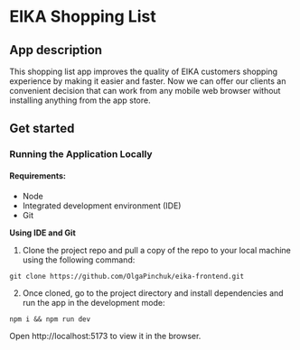 # EIKA Shopping List

## App description

This shopping list app improves the quality of EIKA customers shopping experience by making it easier and faster. Now we can offer our clients an convenient decision that can work from any mobile web browser without installing anything from the app store.

## Get started

### Running the Application Locally

#### Requirements:

- Node
- Integrated development environment (IDE)
- Git

**Using IDE and Git**

1. Clone the project repo and pull a copy of the repo to your local machine using the following command:

```
git clone https://github.com/OlgaPinchuk/eika-frontend.git
```

2. Once cloned, go to the project directory and install dependencies and run the app in the development mode:

```
npm i && npm run dev
```

Open http://localhost:5173 to view it in the browser.
